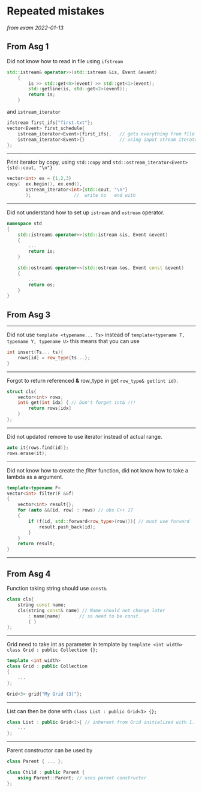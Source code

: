 # Repeated mistakes

*from exam 2022-01-13*

## From Asg 1 

Did not know how to read in file using `ifstream` 
```cpp
std::istream& operator>>(std::istream &is, Event &event)
    {
        is >> std::get<0>(event) >> std::get<1>(event);
        std::getline(is, std::get<2>(event));
        return is;
    }
```
and `istream_iterator`
```cpp
ifstream first_ifs{"first.txt"};
vector<Event> first_schedule{
    istream_iterator<Event>{first_ifs},   // gets everything from file 
    istream_iterator<Event>{}             // using input stream iterator 
};

```

---

Print iterator by copy, using `std::copy` and `std::ostream_iterator<Event>{std::cout, "\n"}`

```cpp
vector<int> ex = {1,2,3}
copy(  ex.begin(), ex.end(),
       ostream_iterator<int>{std::cout, "\n"}
       );                //  write to   end with  
```

---
Did not understand how to set up `istream` and `ostream` operator. 

```cpp
namespace std
{
    std::istream& operator>>(std::istream &is, Event &event)
    {
        ...
        return is;
    }

    std::ostream& operator<<(std::ostream &os, Event const &event)
    {
        ...
        return os;
    }
}
```

## From Asg 3

---
Did not use `template <typename... Ts>` instead of `template<typename T, typename Y, typename U>` this means that you can use
```cpp
int insert(Ts... ts){
    rows[id] = row_type{ts...};
}
``` 
---

Forgot to return referenced **&** row_type in get `row_type& get(int id)`. 

```cpp
struct cls{
    vector<int> rows;
    int& get(int idx) { // Don't forget int& !!! 
        return rows[idx]
    }
};
```

--- 

Did not updated remove to use iterator instead of actual range. 

```cpp
auto it{rows.find(id)};
rows.erase(it);
```
---

Did not know how to create the *filter* function, did not know how to take a lambda as a argument. 

```cpp
template<typename F> 
vector<int> filter(F &&f)
{
    vector<int> result{};
    for (auto &&[id, row] : rows) // obs C++ 17 
    {
        if (f(id, std::forward<row_type>(row))){ // must use forward 
            result.push_back(id);
        }
    }
    return result;
}
```
---

## From Asg 4

Function taking string should use `const&` 

```cpp
class cls{
    string const name;
    cls(string const& name) // Name should not change later
        : name{name}       // so need to be const. 
        { } 
};
```

---

Grid need to take int as parameter in template by `template <int width> class Grid : public Collection {};`
```cpp
template <int width>
class Grid : public Collection
{
    ...
};

Grid<3> grid{"My Grid (3)"};
```

---

List can then be done with `class List : public Grid<1> {};`

```cpp
class List : public Grid<1>{ // inherent from Grid initialized with 1.  
    ... 
};
```

---

Parent constructor can be used by 

```cpp
class Parent { ... };

class Child : public Parent {
    using Parent::Parent; // uses parent constructor 
};
```





